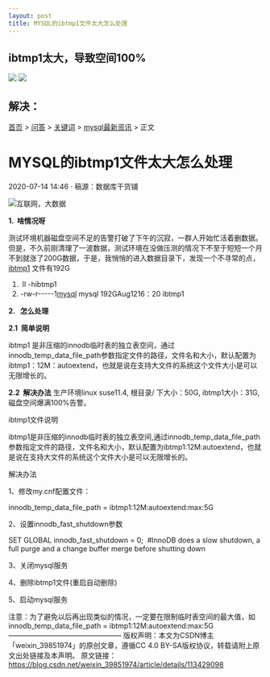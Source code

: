 ```yaml
---
layout: post
title: MYSQL的ibtmp1文件太大怎么处理
---
```




## ibtmp1太大，导致空间100%
![](/docs/images/2021-03-22-17-58-06.png)
![](/docs/images/2021-03-22-17-57-37.png)

## 解决：
[首页](https://www.chinaz.com) > [问答](https://www.chinaz.com/ask/) > [关键词](//www.chinaz.com/tags/) > [mysql最新资讯](//www.chinaz.com/tags/mysql.shtml) > 正文

# MYSQL的ibtmp1文件太大怎么处理

2020-07-14 14:46 · 稿源：数据库干货铺

<!-- _cz_{"place":"new_article_meta_right","id": "setMetaMedia"} -->

<!-- _cz_{"place":"new_article_pcontent_top","id": "setPtopMedia"} -->

![互联网，大数据](https://upload.chinaz.com/picmap/202006151540006659_8.jpg "互联网，大数据 (图片来源图虫：已授站长之家使用)")

**1.  啥情况呀**

测试环境机器磁盘空间不足的告警打破了下午的沉寂，一群人开始忙活着删数据。但是，不久前刚清理了一波数据，测试环境在没做压测的情况下不至于短短一个月不到就涨了200G数据，于是，我悄悄的进入数据目录下，发现一个不寻常的点，[ibtmp1](//www.chinaz.com/tags/ibtmp1.shtml) 文件有192G

1.   ll \-hibtmp1 
2.  \-rw\-r\-----1[mysql](//www.chinaz.com/tags/mysql.shtml) mysql 192GAug1216：20 ibtmp1

**2.   怎么处理**

**2.1  简单说明**

ibtmp1 是非压缩的innodb临时表的独立表空间，通过innodb\_temp\_data\_file\_path参数指定文件的路径，文件名和大小，默认配置为ibtmp1：12M：autoextend，也就是说在支持大文件的系统这个文件大小是可以无限增长的。

**2.2  解决办法**
生产环境linux suse11.4, 根目录/ 下大小：50G, ibtmp1大小：31G, 磁盘空间爆满100%告警。

ibtmp1文件说明

ibtmp1是非压缩的innodb临时表的独立表空间,通过innodb_temp_data_file_path参数指定文件的路径，文件名和大小，默认配置为ibtmp1:12M:autoextend，也就是说在支持大文件的系统这个文件大小是可以无限增长的。

解决办法

1、修改my.cnf配置文件：

innodb_temp_data_file_path = ibtmp1:12M:autoextend:max:5G

2、设置innodb_fast_shutdown参数

SET GLOBAL innodb_fast_shutdown = 0;  #InnoDB does a slow shutdown, a full purge and a change buffer merge before shutting down

3、关闭mysql服务

4、删除ibtmp1文件(重启自动删除)

5、启动mysql服务

注意：为了避免以后再出现类似的情况，一定要在限制临时表空间的最大值，如innodb_temp_data_file_path = ibtmp1:12M:autoextend:max:5G
————————————————
版权声明：本文为CSDN博主「weixin_39851974」的原创文章，遵循CC 4.0 BY-SA版权协议，转载请附上原文出处链接及本声明。
原文链接：https://blog.csdn.net/weixin_39851974/article/details/113429098


